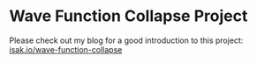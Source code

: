 # Wave Function Collapse Project
Please check out my blog for a good introduction to this project: [isak.io/wave-function-collapse](https://isak.io/wave-function-collapse)
